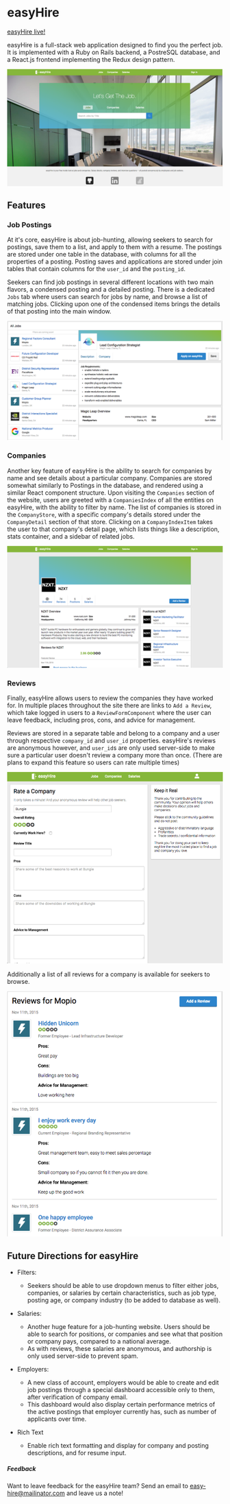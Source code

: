 # easyHire

[easyHire live!](http://easy-hire.me)

easyHire is a full-stack web application designed to find you the perfect job. It is implemented with a Ruby on Rails backend, a PostreSQL database, and a React.js frontend implementing the Redux design pattern.

![landing page](docs/screenshots/landingpage.png)

## Features

### Job Postings

At it's core, easyHire is about job-hunting, allowing seekers to search for postings, save them to a list, and apply to them with a resume. The postings are stored under one table in the database, with columns for all the properties of a posting. Posting saves and applications are stored under join tables that contain columns for the `user_id` and the `posting_id`.

Seekers can find job postings in several different locations with two main flavors, a condensed posting and a detailed posting. There is a dedicated `Jobs` tab where users can search for jobs by name, and browse a list of matching jobs. Clicking upon one of the condensed items brings the details of that posting into the main window.

![image of posting browser](docs/screenshots/jobsindex.png)

### Companies

Another key feature of easyHire is the ability to search for companies by name and see details about a particular company. Companies are stored somewhat similarly to Postings in the database, and rendered using a similar React component structure. Upon visiting the `Companies` section of the website, users are greeted with a `CompaniesIndex` of all the entities on easyHire, with the ability to filter by name. The list of companies is stored in the `CompanyStore`, with a specific company's details stored under the `CompanyDetail` section of that store. Clicking on a `CompanyIndexItem` takes the user to that company's detail page, which lists things like a description, stats container, and a sidebar of related jobs.

![image of company profile](docs/screenshots/companyprofile.png)

### Reviews

Finally, easyHire allows users to review the companies they have worked for. In multiple places throughout the site there are links to `Add a Review`, which take logged in users to a `ReviewFormComponent` where the user can leave feedback, including pros, cons, and advice for management.

Reviews are stored in a separate table and belong to a company and a user through respective `company_id` and `user_id` properties. easyHire's reviews are anonymous however, and `user_id`s are only used server-side to make sure a particular user doesn't review a company more than once. (There are plans to expand this feature so users can rate multiple times)

![image of review form](docs/screenshots/addreview.png)

Additionally a list of all reviews for a company is available for seekers to browse.

![image of review index](docs/screenshots/reviewindex.png)

## Future Directions for easyHire

- Filters:
  - Seekers should be able to use dropdown menus to filter either jobs, companies, or salaries by certain characteristics, such as job type, posting age, or company industry (to be added to database as well).

- Salaries:
  - Another huge feature for a job-hunting website. Users should be able to search for positions, or companies and see what that position or company pays, compared to a national average.
  - As with reviews, these salaries are anonymous, and authorship is only used server-side to prevent spam.

- Employers:
  - A new class of account, employers would be able to create and edit job postings through a special dashboard accessible only to them, after verification of company email.
  - This dashboard would also display certain performance metrics of the active postings that employer currently has, such as number of applicants over time.

- Rich Text
  - Enable rich text formatting and display for company and posting descriptions, and for resume input.

##### Feedback

Want to leave feedback for the easyHire team? Send an email to easy-hire@mailinator.com and leave us a note!
